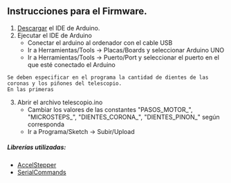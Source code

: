 ## Instrucciones para el Firmware.

1. [Descargar](https://github.com/arduino/arduino-ide/releases) el IDE de Arduino.
2. Ejecutar el IDE de Arduino
   - Conectar el arduino al ordenador con el cable USB
   - Ir a Herramientas/Tools -> Placas/Boards y seleccionar Arduino UNO
   - Ir a Herramientas/Tools -> Puerto/Port y seleccionar el puerto en el que esté conectado el Arduino

```
Se deben especificar en el programa la cantidad de dientes de las coronas y los piñones del telescopio.
En las primeras
```

3. Abrir el archivo telescopio.ino
   - Cambiar los valores de las constantes "PASOS_MOTOR\_", "MICROSTEPS\_", "DIENTES_CORONA\_", "DIENTES_PINON\_" según corresponda
   - Ir a Programa/Sketch -> Subir/Upload

##### Librerías utilizadas:

- [AccelStepper](https://www.airspayce.com/mikem/arduino/AccelStepper/)
- [SerialCommands](https://github.com/ppedro74/Arduino-SerialCommands)
